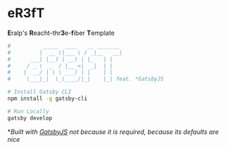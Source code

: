 # eR3fT

**E**ralp's
**R**eacht-thr**3**e-**f**iber
**T**emplate

```bash
#          _____  ____   __ _______ 
#         |  __ \|___ \ / _|__   __|
#      ___| |__) | __) | |_   | |   
#     / _ \  _  / |__ <|  _|  | |   
#    |  __/ | \ \ ___) | |    | |   
#     \___|_|  \_\____/|_|    |_| feat. *GatsbyJS

# Install Gatsby CLI
npm install -g gatsby-cli

# Run Locally
gatsby develop
```

**Built with [GatsbyJS](http://gatsbyjs.org) not because it is required, because its defaults are nice*
